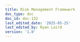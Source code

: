 ```yaml
---
title: Risk Management Framework
doc_type: doc
doc_id: doc-132
last_edited_date: '2025-05-25'
last_edited_by: Ryan Laird
version: '1.0'
---
```



